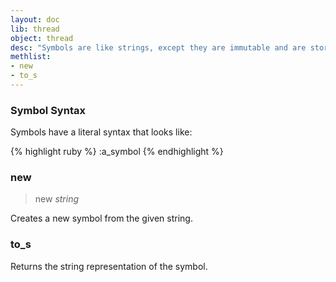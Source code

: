 ```yaml
---
layout: doc
lib: thread
object: thread
desc: "Symbols are like strings, except they are immutable and are stored as integers. So, not much like strings at all. Compared to strings, however, they are faster to compare, faster for things like referencing method names, and use less memory."
methlist:
- new
- to_s
---
```


### Symbol Syntax

Symbols have a literal syntax that looks like:

{% highlight ruby %}
:a_symbol
{% endhighlight %}

### new
>new _string_

Creates a new symbol from the given string.

### to\_s

Returns the string representation of the symbol.
